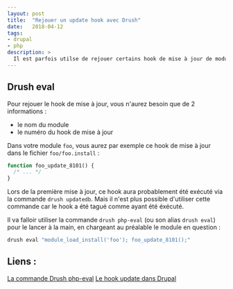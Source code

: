 ```yaml
---
layout: post
title:  "Rejouer un update hook avec Drush"
date:   2018-04-12
tags:
- drupal
- php
description: >
  Il est parfois utilse de rejouer certains hook de mise à jour de module, afin d'éviter de périlleuses modifications de BDD manuelles.
---
```


## Drush eval

Pour rejouer le hook de mise à jour, vous n'aurez besoin que de 2 informations :
- le nom du module
- le numéro du hook de mise à jour

Dans votre module `foo`, vous aurez par exemple ce hook de mise à jour dans le fichier `foo/foo.install` :

```php
function foo_update_8101() {
  /* ... */
}
```

Lors de la première mise à jour, ce hook aura probablement été exécuté via la commande `drush updatedb`. Mais il n'est plus possible d'utiliser cette commande car le hook a été tagué comme ayant été éxécuté.

Il va falloir utiliser la commande `drush php-eval` (ou son alias `drush eval`) pour le lancer à la main, en chargeant au préalable le module en question :

```bash
drush eval "module_load_install('foo'); foo_update_8101();"
```

## Liens :

[La commande Drush php-eval](https://drushcommands.com/drush-8x/core/php-eval/)
[Le hook update dans Drupal](https://api.drupal.org/api/drupal/core%21lib%21Drupal%21Core%21Extension%21module.api.php/function/hook_update_N/8.5.x)
